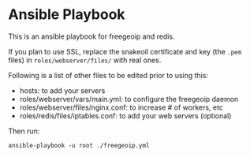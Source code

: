 # Ansible Playbook

This is an ansible playbook for freegeoip and redis.

If you plan to use SSL, replace the snakeoil certificate and key
(the `.pem` files) in `roles/webserver/files/` with real ones.

Following is a list of other files to be edited prior to using this:

- hosts: to add your servers
- roles/webserver/vars/main.yml: to configure the freegeoip daemon
- roles/webserver/files/nginx.conf: to increase # of workers, etc
- roles/redis/files/iptables.conf: to add your web servers (optional)

Then run:

	ansible-playbook -u root ./freegeoip.yml
